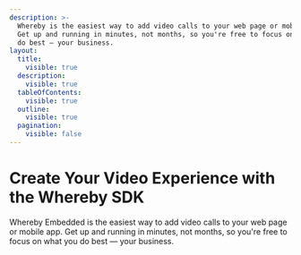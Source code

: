 ```yaml
---
description: >-
  Whereby is the easiest way to add video calls to your web page or mobile app.
  Get up and running in minutes, not months, so you're free to focus on what you
  do best — your business.
layout:
  title:
    visible: true
  description:
    visible: true
  tableOfContents:
    visible: true
  outline:
    visible: true
  pagination:
    visible: false
---
```


# Create Your Video Experience with the Whereby SDK

Whereby Embedded is the easiest way to add video calls to your web page or mobile app. Get up and running in minutes, not months, so you're free to focus on what you do best — your business.

